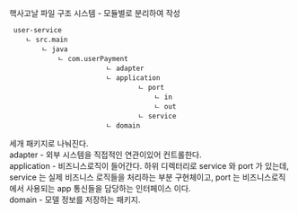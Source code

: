 

핵사고날 파일 구조 시스템 - 모듈별로 분리하여 작성

````
 user-service
    ㄴ src.main
        ㄴ java
            ㄴ com.userPayment
                        ㄴ adapter
                        ㄴ application
                                ㄴ port
                                    ㄴ in
                                    ㄴ out
                                ㄴ service
                        ㄴ domain

````
세개 패키지로 나눠진다. \
adapter - 외부 시스템을 직접적인 연관이있어 컨트롤한다.\
application - 비즈니스로직이 들어간다. 하위 디렉터리로 service 와 port 가 있는데, service 는 실제 비즈니스 로직들을 처리하는 부분 구현체이고,  port 는 비즈니스로직에서 사용되는 app 통신들을 담당하는 인터페이스 이다. \
domain - 모델 정보를 저장하는 패키지.
